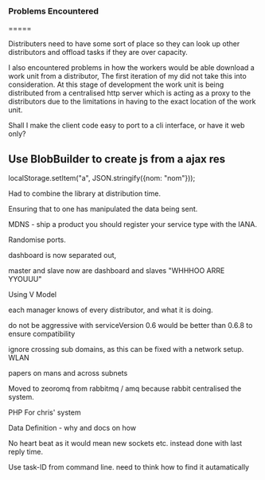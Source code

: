 ### Problems Encountered
=====

Distributers need to have some sort of place so they can look up other distributors and offload tasks if they are over capacity.

I also encountered problems in how the workers would be able download a work unit from a distributor, The first iteration of my did not take this into consideration. At this stage of development the work unit is being distributed from a centralised http server which is acting as a proxy to the distributors due to the limitations in having to the exact location of the work unit.

Shall I make the client code easy to port to a cli interface, or have it web only?

## Use BlobBuilder to create js from a ajax res

localStorage.setItem("a", JSON.stringify({nom: "nom"}));

Had to combine the library at distribution time.

Ensuring that to one has manipulated the data being sent.

MDNS - ship a product you should register your service type with the IANA.

Randomise ports.

dashboard is now separated out, 

master and slave now are dashboard and slaves "WHHHOO ARRE YYOUUU"

Using V Model

each manager knows of every distributor, and what it is doing.

do not be aggressive with serviceVersion 0.6 would be better than 0.6.8 to ensure compatibility

ignore crossing sub domains, as this can be fixed with a network setup. WLAN

papers on mans and across subnets

Moved to zeoromq from rabbitmq / amq because rabbit centralised the system.

PHP For chris' system

Data Definition - why and docs on how

No heart beat as it would mean new sockets etc. instead done with last reply time.

Use task-ID from command line. need to think how to find it autamatically